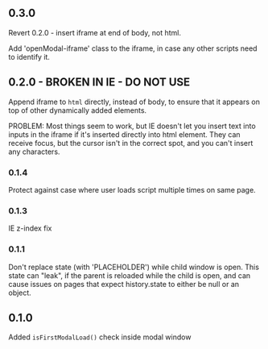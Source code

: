 ## 0.3.0
Revert 0.2.0 - insert iframe at end of body, not html.

Add 'openModal-iframe' class to the iframe, in case any other scripts need to identify it.

## 0.2.0 - BROKEN IN IE - DO NOT USE

Append iframe to `html` directly, instead of body, to ensure that it appears on top of other dynamically added elements.

PROBLEM: Most things seem to work, but IE doesn't let you insert text into inputs in the iframe if it's inserted directly into html element. They can receive focus, but the cursor isn't in the correct spot, and you can't insert any characters.

### 0.1.4

Protect against case where user loads script multiple times on same page.

### 0.1.3

IE z-index fix

### 0.1.1

Don't replace state (with 'PLACEHOLDER') while child window is open. This state can "leak", if the parent is reloaded while the child is open, and can cause issues on pages that expect history.state to either be null or an object.

## 0.1.0

Added `isFirstModalLoad()` check inside modal window